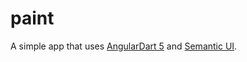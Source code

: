 # paint

A simple app that uses [AngularDart 5](https://webdev.dartlang.org/angular) and [Semantic UI](https://semantic-ui.com/).

